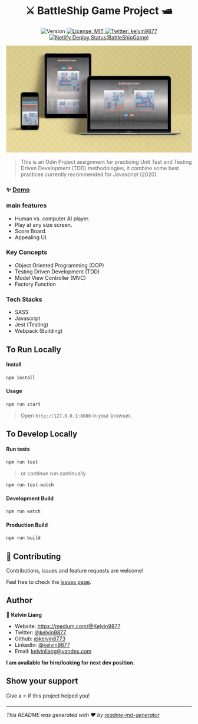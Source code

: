 <h1 align="center">⚔️ BattleShip Game Project 🛥</h1>

<p align="center">
  <img alt="Version" src="https://img.shields.io/badge/version-1.0.0-blue.svg?cacheSeconds=2592000" />
  <a href="#" target="_blank">
    <img alt="License: MIT" src="https://img.shields.io/badge/License-MIT-yellow.svg" />
  </a>
  <a href="https://twitter.com/kelvin9877" target="_blank">
    <img alt="Twitter: kelvin9877" src="https://img.shields.io/twitter/follow/kelvin9877.svg?style=social" />
  </a>
  <a href="https://app.netlify.com/sites/battleshipgame/deploys" target="_blank">
    <img alt="Netlify Deploy Status(BattleShipGame)" src="https://api.netlify.com/api/v1/badges/e87bae3c-6191-41a1-acef-5132d171c053/deploy-status">
  </a>
</p>


[![battShip-screenShoot](./docs/bs-showcase-web.jpg)](https://battleship.kelvinliang.cn/)

> This is an Odin Project assignment for practicing Unit Test and Testing Driven Development (TDD) methodologies, it combine some best practices currently recommended for Javascript (2020).

### ✨ [Demo](https://battleship.kelvinliang.cn/)

### main features
* Human vs. computer AI player.
* Play at any size screen.
* Score Board.
* Appealing UI.

### Key Concepts
* Object Oriented Programming (OOP)
* Testing Driven Development (TDD)
* Model View Controller (MVC)
* Factory Function

### Tech Stacks
* SASS
* Javascript
* Jest (Testing)
* Webpack (Building)

## To Run Locally

#### Install

```sh
npm install
```

#### Usage

```sh
npm run start
```
> Open `http://127.0.0.1:8080` in your browser.

## To Develop Locally

#### Run tests

```sh
npm run test
```
> or continue run continually
```sh
npm run test-watch
```

#### Development Build
```sh
npm run watch
```

#### Production Build
```sh
npm run build
```

## 🤝 Contributing
Contributions, issues and feature requests are welcome!

Feel free to check the [issues page](https://github.com/kelvin8773/odin-battle-ship/issues).

## Author

👤 **Kelvin Liang**

* Website: https://medium.com/@Kelvin9877
* Twitter: [@kelvin9877](https://twitter.com/kelvin9877)
* Github: [@kelvin8773](https://github.com/kelvin8773)
* LinkedIn: [@kelvin9877](https://linkedin.com/in/kelvin9877)
* Email: [kelvinliang@yandex.com](mailto:kelvinliang@yandex.com)

**I am available for hire/looking for next dev position.**

## Show your support

Give a ⭐️ if this project helped you!

***
_This README was generated with ❤️ by [readme-md-generator](https://github.com/kefranabg/readme-md-generator)_